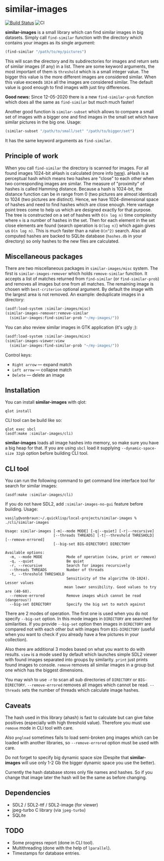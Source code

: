 # similar-images
[![Build Status](https://api.cirrus-ci.com/github/shamazmazum/similar-images.svg)](https://cirrus-ci.com/github/shamazmazum/similar-images)
![CI](https://github.com/shamazmazum/similar-images/workflows/CI/badge.svg)

**similar-images** is a small library which can find similar images in
big datasets. Simply call `find-similar` function with the directory
which contains your images as its single argument:

``` lisp
(find-similar "/path/to/my/pictures")
```

This will scan the directory and its subdirectories for images and
return sets of similar images (if any) in a list. There are some
keyword arguments, the most important of them is `threshold` which is
a small integer value. The bigger this value is the more different
images are considered similar. When this value exceeds `1024` all the
images are considered similar. The default value is good enough to
find images with just tiny differences.

**Good news:** Since 12-05-2020 there is a new `find-similar-prob`
function which does all the same as `find-similar` but much much
faster!

Another good function is `similar-subset` which allows to compare a
small set of images with a bigger one and find images in the small set
which have similar pictures in the big one. Usage:

``` lisp
(similar-subset "/path/to/small/set" "/path/to/bigger/set")
```

It has the same keyword arguments as `find-similar`.

## Principle of work

When you call `find-similar` the directory is scanned for images. For
all found images 1024-bit aHash is calculated (more info
[here](http://www.hackerfactor.com/blog/?/archives/432-Looks-Like-It.html)).
aHash is a perceptual hash which means two hashes are "close" to each
other when two corresponding images are similar. The measure of
"proximity" of hashes is called Hamming distance. Because a hash is
1024-bit, the distance function can be in range from 0 (two pictures
are almost identical) to 1024 (two pictures are distinct). Hence, we
have 1024-dimensional space of hashes and need to find hashes which
are close enough. Here vantage point trees come to help us which are
designed exactly for that purpose. The tree is constructed on a set of
hashes with `O(n log n)` time complexity where `n` is a number of
hashes in the set. Then for each element in the set close elements are
found (search operation is `O(log n)`) which again gives us `O(n log
n)`. This is much faster than a naïve `O(n^2)` search. Also all
computed hashes are backed to SQLite database (`hashes.db` in your
directory) so only hashes to the new files are calculated.

## Miscellaneous packages

There are two miscellaneous packages in `similar-images/misc`
system. The first is `similar-images-remover` which holds
`remove-similar` function. It accepts a list of matches returned from
`find-similar` (or `find-similar-prob`) and removes all images but one
from all matches. The remaining image is chosen with `best-criterion`
optional argument. By default the image with the largest area is not
removed. An example: deduplicate images in a directory:

``` lisp
(asdf:load-system :similar-images/misc)
(similar-images-remover:remove-similar
  (similar-images:find-similar-prob "~/my-images/"))
```

You can also review similar images in GTK application (it's ugly ;):

``` lisp
(asdf:load-system :similar-images/misc)
(similar-images-viewer:view
  (similar-images:find-similar-prob "~/my-images/"))
```

Control keys:
* `Right arrow` — expand match
* `Left arrow` — collapse match
* `Delete` — delete an image

## Installation

You can install **similar-images** with qlot:

~~~~
qlot install
~~~~

CLI tool can be build like so:

~~~~
qlot exec sbcl
(asdf:make :similar-images/cli)
~~~~

**similar-images** loads all image hashes into memory, so make sure you have a
big heap for that. If you are using `sbcl` load it supplying
`--dynamic-space-size 32gb` option before building CLI tool.

## CLI tool

You can run the following command to get command line interface tool for search
for similar images:
~~~~
(asdf:make :similar-images/cli)
~~~~

If you do not have SDL2, add `:similar-images-no-gui` feature before
building. Usage:

~~~~
vasily@vonbraun:~/.quicklisp/local-projects/similar-images % ./cli/similar-images

Usage: similar-images [-m|--mode MODE] [-q|--quiet] [-r|--recursive]
                      [--threads THREADS] [-t|--threshold THRESHOLD] [--remove-errored]
                      [--big-set BIG-DIRECTORY] DIRECTORY

Available options:
  -m, --mode MODE           Mode of operation (view, print or remove)
  -q, --quiet               Be quiet
  -r, --recursive           Search for images recursively
  --threads THREADS         Number of threads
  -t, --threshold THRESHOLD
                            Sensitivity of the algorithm (0-1024). Lesser values
                           mean lower sensibility. Good values to try are (40-60).
  --remove-errored          Remove images which cannot be read (dangerous!)
  --big-set DIRECTORY       Specify the big set to match against
~~~~

There are 2 modes of operation. The first one is used when you do not specify
`--big-set` option. In this mode images in `DIRECTORY` are searched for
similarities. If you provide `--big-set` option then images in `DIRECTORY` are
compared not with each other but with images from `BIG-DIRECTORY` (useful when
you want to check if you already have a few pictures in your collection).

Also there are additional 3 modes based on what you want to do with
results. `view` is a mode used by default which launches simple SDL2 viewer with
found images separated into groups by similarity. `print` just prints found
images to console. `remove` removes all similar images in a group but one which
has the biggest dimensions.

You may wish to use `-r` to scan all sub directories of `DIRECTORY` or
`BIG-DIRECTORY`. `--remove-errored` removes all images which cannot be
read. `--threads` sets the number of threads which calculate image hashes.

## Caveats

The hash used in this library (ahash) is fast to calculate but can give false
positives (especially with high threshold value). Therefore you must use
`remove` mode in CLI tool with care.

Also `pngload` sometimes fails to load semi-broken png images which can be
loaded with another libraries, so `--remove-errored` option must be used with
care.

Do not forget to specify big dynamic space size (Despite that **similar-images**
will use only 1-2 Gb the bigger dynamic space you use the better).

Currently the hash database stores only file names and hashes. So if you change
that image later the hash will be the same as before changing.

## Dependencies

* SDL2 / SDL2-ttf / SDL2-image (for viewer)
* jpeg-turbo C library (via `jpeg-turbo`)
* SQLite

## TODO

* Some progress report (done in CLI tool).
* Multithreading (done with the help of `lparallel`).
* Timestamps for database entries.
